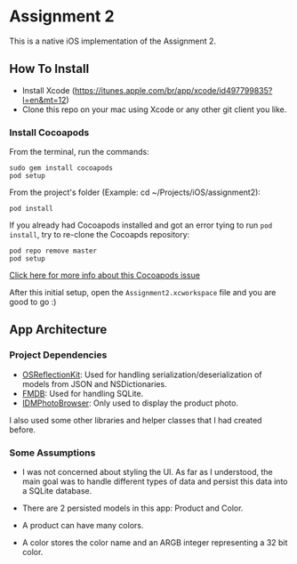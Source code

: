 Assignment 2
===================
This is a native iOS implementation of the Assignment 2.

## How To Install

- Install Xcode (https://itunes.apple.com/br/app/xcode/id497799835?l=en&mt=12)
- Clone this repo on your mac using Xcode or any other git client you like.

### Install Cocoapods

From the terminal, run the commands:

````
sudo gem install cocoapods
pod setup
````

From the project's folder (Example: cd ~/Projects/iOS/assignment2):

````
pod install
````

If you already had Cocoapods installed and got an error tying to run `pod install`, try to re-clone the Cocoapds repository:

````
pod repo remove master
pod setup
````
[Click here for more info about this Cocoapods issue](http://blog.cocoapods.org/Repairing-Our-Broken-Specs-Repository/)

After this initial setup, open the `Assignment2.xcworkspace` file and you are good to go :)

## App Architecture

### Project Dependencies

- [OSReflectionKit](https://github.com/iAOS/OSReflectionKit): Used for handling serialization/deserialization of models from JSON and NSDictionaries.
- [FMDB](https://github.com/ccgus/fmdb): Used for handling SQLite.
- [IDMPhotoBrowser](https://github.com/ideaismobile/IDMPhotoBrowser): Only used to display the product photo.

I also used some other libraries and helper classes that I had created before.

### Some Assumptions

- I was not concerned about styling the UI. As far as I understood, the main goal was to handle different types of data and persist this data into a SQLite database.

- There are 2 persisted models in this app: Product and Color.

- A product can have many colors.
- A color stores the color name and an ARGB integer representing a 32 bit color.